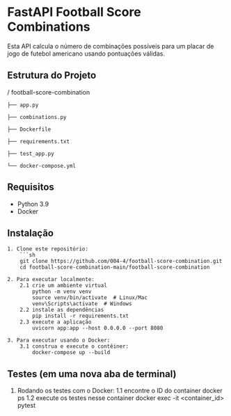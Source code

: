 # FastAPI Football Score Combinations
Esta API calcula o número de combinações possíveis para um placar de jogo de futebol americano usando pontuações válidas.

## Estrutura do Projeto

   / football-score-combination
   
    ├── app.py
    
    ├── combinations.py
    
    ├── Dockerfile
    
    ├── requirements.txt
    
    ├── test_app.py
    
    └── docker-compose.yml

## Requisitos

- Python 3.9
- Docker

## Instalação

    1. Clone este repositório:
        ```sh
        git clone https://github.com/004-4/football-score-combination.git
        cd football-score-combination-main/football-score-combination

    2. Para executar localmente:
        2.1 crie um ambiente virtual 
            python -m venv venv
            source venv/bin/activate  # Linux/Mac
            venv\Scripts\activate  # Windows
        2.2 instale as dependências
            pip install -r requirements.txt
        2.3 execute a aplicação
            uvicorn app:app --host 0.0.0.0 --port 8080

    3. Para executar usando o Docker:
        3.1 construa e execute o contêiner:
            docker-compose up --build

## Testes (em uma nova aba de terminal)

   1. Rodando os testes com o Docker:
        1.1 encontre o ID do container
            docker ps
        1.2 execute os testes nesse container
            docker exec -it <container_id> pytest       
